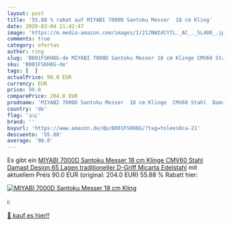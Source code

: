 ```yaml
---
layout: post
title: '55.88 % rabat auf MIYABI 7000D Santoku Messer  18 cm Kling'
date: 2020-03-04 11:42:47
image: 'https://m.media-amazon.com/images/I/21JNW2dCY7L._AC_._SL400_.jpg'
comments: true
category: ofertas
author: ring
slug: 'B001FSKH8G-de MIYABI 7000D Santoku Messer 18 cm Klinge CMV60 Stahl...'
sku: 'B001FSKH8G-de'
tags: [  ]
actualPrice: 90.0 EUR
currency: EUR
price: 90.0
comparePrice: 204.0 EUR
prodname: 'MIYABI 7000D Santoku Messer  18 cm Klinge  CMV60 Stahl  Damast Design  65 Lagen  traditioneller D-Griff  Micarta  Edelstahl'
country: 'de'
flag: '🇩🇪'
brand: ''
buyurl: 'https://www.amazon.de/dp/B001FSKH8G/?tag=tolees0ca-21'
descuento: '55.88'
average: '90.0'
---
```


Es gibt ein [MIYABI 7000D Santoku Messer  18 cm Klinge  CMV60 Stahl  Damast Design  65 Lagen  traditioneller D-Griff  Micarta  Edelstahl](https://www.amazon.de/dp/B001FSKH8G/?tag=tolees0ca-21) mit aktuellem Preis 90.0 EUR (original: 204.0 EUR) 55.88 % Rabatt hier:

[![MIYABI 7000D Santoku Messer  18 cm Kling](https://m.media-amazon.com/images/I/21JNW2dCY7L._AC_._SL400_.jpg)](https://www.amazon.de/dp/B001FSKH8G/?tag=tolees0ca-21)

ℹ️:


[🛒 kauf es hier!!](https://www.amazon.de/dp/B001FSKH8G/?tag=tolees0ca-21)

